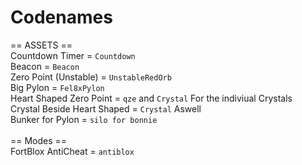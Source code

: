 # Codenames

== ASSETS ==<br>
Countdown Timer = `Countdown`<br>
Beacon = `Beacon`<br>
Zero Point (Unstable) = `UnstableRedOrb`<br>
Big Pylon = `Fel8xPylon`<br>
Heart Shaped Zero Point = `qze` and `Crystal` For the indiviual Crystals<br>
Crystal Beside Heart Shaped = `Crystal` Aswell<br>
Bunker for Pylon = `silo for bonnie`<br><br>
== Modes ==<br>
FortBlox AntiCheat = `antiblox`
